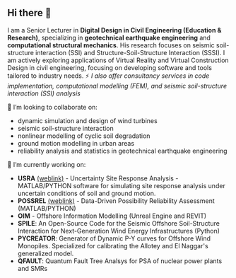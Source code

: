 ## Hi there 👋

I am a Senior Lecturer in **Digital Design in Civil Engineering (Education & Research)**, specializing in **geotechnical earthquake engineering** and **computational structural mechanics**. His research focuses on seismic soil-structure interaction (SSI) and Structure-Soil-Structure Interaction (SSSI).
I am actively exploring applications of Virtual Reality and Virtual Construction Design in civil engineering, focusing on developing software and tools tailored to industry needs. ⚡  _I also offer consultancy services in code implementation, computational modelling (FEM), and seismic soil-structure interaction (SSI) analysis_

 👯 I’m looking to collaborate on:
   + dynamic simulation and design of wind turbines
   + seismic soil-structure interaction
   + nonlinear modelling of cyclic soil degradation
   + ground motion modelling in urban areas
   + reliability analysis and statistics in geotechnical earthquake engineering

 🔭 I’m currently working on:
   + **USRA** [(weblink)](https://antroxev.github.io/USRAWEB/) - Uncertainty Site Response Analysis - MATLAB/PYTHON software for simulating site response analysis under uncertain conditions of soil and ground motion.
   + **POSSREL** [(weblink)](https://antroxev.github.io/POSSRELAPP/) - Data-Driven Possibility Reliability Assessment (MATLAB/PYTHON)
   + **OIM** - Offshore Information Modelling (Unreal Engine and REVIT)
   + **SPILE**: An Open-Source Code for the Seismic Offshore Soil-Structure Interaction for Next-Generation Wind Energy Infrastructures (Python)
   +  **PYCREATOR**: Generator of Dynamic P-Y curves for Offshore Wind Monopiles. Specialized for calibrating the Allotey and El Naggar's generalized model.
   +  **QFAULT**: Quantum Fault Tree Analsys for PSA of nuclear power plants and SMRs

<!--
**AntroxEV/AntroxEV** is a ✨ _special_ ✨ repository because its `README.md` (this file) appears on your GitHub profile.

Here are some ideas to get you started:

- 🔭 I’m currently working on ...
- 🌱 I’m currently learning ...
- 
- 🤔 I’m looking for help with ...
- 💬 Ask me about ...
- 📫 How to reach me: ...
- 😄 Pronouns: ...
- ⚡ Fun fact: ...
-->
